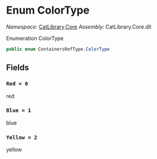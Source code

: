 ﻿# Enum ColorType

_Namespace:_ [CatLibrary](CatLibrary.md).[Core](CatLibrary.Core.md)
_Assembly:_ CatLibrary.Core.dll

Enumeration ColorType

```csharp
public enum ContainersRefType.ColorType
```

## Fields

### `Red = 0`

red

### `Blue = 1`

blue

### `Yellow = 2`

yellow

